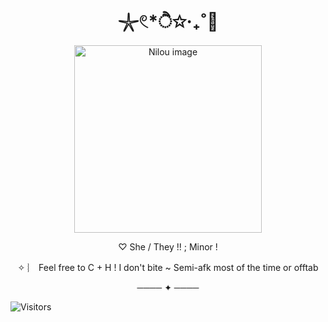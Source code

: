 <h1 align="center">𓇼𓏲*ੈ✩‧₊˚🎐</h1>

<p align="center">
    <img width="300" src="https://s3.getstickerpack.com/storage/uploads/sticker-pack/genshin-impact-nilou/sticker_2.png?4d5298f4b254b36c673e13c39a7713c2" alt="Nilou image">
</p>
 
<p align="center">
♡  She / They !!  ; Minor !
</p>

<p align="center">
✧ ︴ Feel free to C + H ! I don't bite ~ Semi-afk most of the time or offtab 
</p>

<p align="center">
──── ✦ ────
</p>


![Visitors](https://komarev.com/ghpvc/?username=N1L0U&color=a7c3db)
